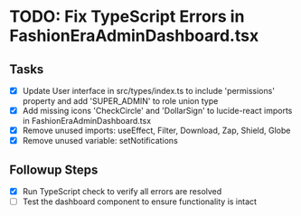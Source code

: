 # TODO: Fix TypeScript Errors in FashionEraAdminDashboard.tsx

## Tasks
- [x] Update User interface in src/types/index.ts to include 'permissions' property and add 'SUPER_ADMIN' to role union type
- [x] Add missing icons 'CheckCircle' and 'DollarSign' to lucide-react imports in FashionEraAdminDashboard.tsx
- [x] Remove unused imports: useEffect, Filter, Download, Zap, Shield, Globe
- [x] Remove unused variable: setNotifications

## Followup Steps
- [x] Run TypeScript check to verify all errors are resolved
- [ ] Test the dashboard component to ensure functionality is intact
